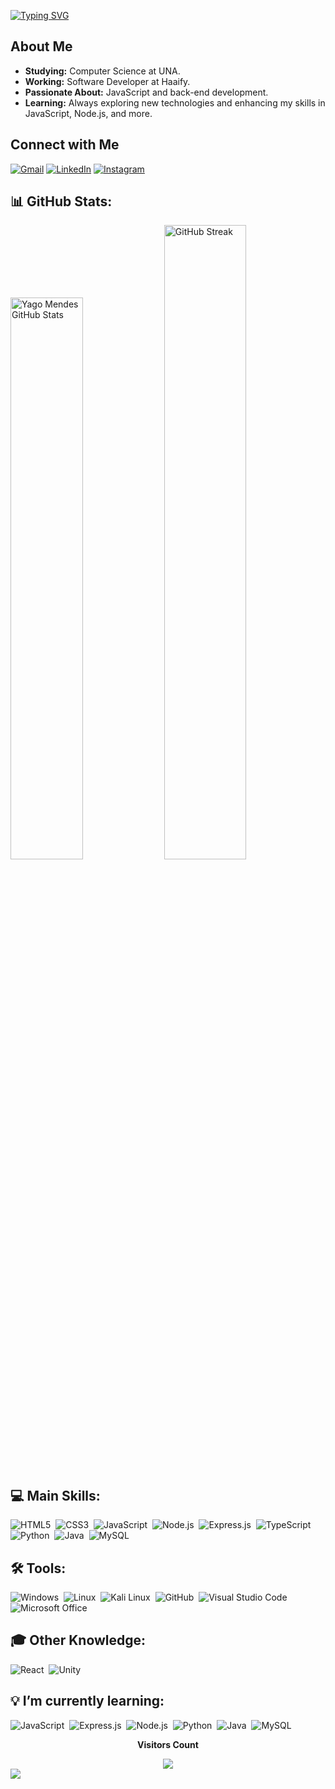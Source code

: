 [![Typing SVG](https://readme-typing-svg.herokuapp.com/?color=2BA5FFFF&size=35&center=true&vCenter=true&width=1000&lines=HELLO,+MY+NAME+IS+YAGO+MENDES;I'm+21+years+old;I'm+from+Brazil,+MG;I+study+Computer+Science+at+UNA;Be+Welcome!+:%29)](https://git.io/typing-svg)

##  About Me
- **Studying:** Computer Science at UNA.
- **Working:** Software Developer at Haaify.
- **Passionate About:** JavaScript and back-end development.
- **Learning:** Always exploring new technologies and enhancing my skills in JavaScript, Node.js, and more.

## Connect with Me
[![Gmail](https://img.shields.io/badge/Gmail-D14836?style=for-the-badge&logo=gmail&logoColor=white)](https://mail.google.com/mail/u/0/?pli=1#inbox?compose=CllgCJqbzwMKmbKMgqnSckgdqpKtfPMBkxvpbHTZXbrXKBPHdXfwHtDRPKZLNFQbFVkWfhGwKtg)
[![LinkedIn](https://img.shields.io/badge/LinkedIn-0077B5?style=for-the-badge&logo=linkedin&logoColor=white)](https://www.linkedin.com/in/yago-mendes-328b5923b/)
[![Instagram](https://img.shields.io/badge/Instagram-E4405F?style=for-the-badge&logo=instagram&logoColor=white)](https://www.instagram.com/yg_mendes/)

## 📊 GitHub Stats:
<div align="left">  
  <img width="48%" src="https://github-readme-stats.vercel.app/api?username=DevMendes21&show_icons=true&theme=tokyonight" alt="Yago Mendes GitHub Stats" />
  <img width="51%" src="https://github-readme-streak-stats.herokuapp.com/?user=DevMendes21&theme=tokyonight" alt="GitHub Streak" />
</div>


## 💻 Main Skills:
![HTML5](https://img.shields.io/badge/HTML5-0D1117?style=for-the-badge&logo=html5&logoColor=white)&nbsp;
![CSS3](https://img.shields.io/badge/CSS3-0D1117?style=for-the-badge&logo=css3&logoColor=blue)&nbsp;
![JavaScript](https://img.shields.io/badge/JavaScript-0D1117?style=for-the-badge&logo=javascript)&nbsp;
![Node.js](https://img.shields.io/badge/Node.js-0D1117?style=for-the-badge&logo=node.js&logoColor=green)&nbsp;
![Express.js](https://img.shields.io/badge/Express.js-0D1117?style=for-the-badge&logo=express)&nbsp;
![TypeScript](https://img.shields.io/badge/TypeScript-0D1117?style=for-the-badge&logo=typescript)&nbsp;
![Python](https://img.shields.io/badge/Python-0D1117?style=for-the-badge&logo=python&logoColor=1572B6)&nbsp;
![Java](https://img.shields.io/badge/Java-0D1117?style=for-the-badge&logo=openjdk&logoColor=white)&nbsp;
![MySQL](https://img.shields.io/badge/MySQL-0D1117?style=for-the-badge&logo=mysql)&nbsp;

## 🛠️ Tools:
![Windows](https://img.shields.io/badge/Windows-0D1117?style=for-the-badge&logo=windows)&nbsp;
![Linux](https://img.shields.io/badge/Linux-0D1117?style=for-the-badge&logo=linux&logoColor=white)&nbsp;
![Kali Linux](https://img.shields.io/badge/Kali_Linux-0D1117?style=for-the-badge&logo=kali-linux&logoColor=white)&nbsp;
![GitHub](https://img.shields.io/badge/GitHub-0D1117?style=for-the-badge&logo=github)&nbsp;
![Visual Studio Code](https://img.shields.io/badge/Visual_Studio_Code-0D1117?style=for-the-badge&logo=visual-studio-code&logoColor=007ACC)&nbsp;
![Microsoft Office](https://img.shields.io/badge/Microsoft_Office-0D1117?style=for-the-badge&logo=microsoft-office)&nbsp;

## 🎓 Other Knowledge:
![React](https://img.shields.io/badge/React-0D1117?style=for-the-badge&logo=react)&nbsp;
![Unity](https://img.shields.io/badge/Unity-0D1117?style=for-the-badge&logo=unity&logoColor=white)&nbsp;

## 💡 I’m currently learning:
![JavaScript](https://img.shields.io/badge/JavaScript-0D1117?style=for-the-badge&logo=javascript)&nbsp;
![Express.js](https://img.shields.io/badge/Express.js-0D1117?style=for-the-badge&logo=express)&nbsp;
![Node.js](https://img.shields.io/badge/Node.js-0D1117?style=for-the-badge&logo=node.js&logoColor=green)&nbsp;
![Python](https://img.shields.io/badge/Python-0D1117?style=for-the-badge&logo=python&logoColor=1572B6)&nbsp;
![Java](https://img.shields.io/badge/Java-0D1117?style=for-the-badge&logo=openjdk&logoColor=white)&nbsp;
![MySQL](https://img.shields.io/badge/MySQL-0D1117?style=for-the-badge&logo=mysql)&nbsp;

<div align="center">
   <p><b>Visitors Count</b></p>  
   <img src="https://profile-counter.glitch.me/{DevMendes21}/count.svg" />
</div>

<img src="https://capsule-render.vercel.app/api?type=waving&color=2BA5FFFF&height=120&section=footer"/>
